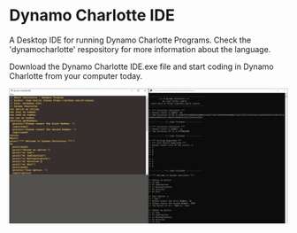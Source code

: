 # Dynamo Charlotte IDE
A Desktop IDE for running Dynamo Charlotte Programs. Check the 'dynamocharlotte' respository for more information about the language.

Download the Dynamo Charlotte IDE.exe file and start coding in Dynamo Charlotte from your computer today.

![alt text](https://github.com/jc-juarez/dynamocharlotte_ide/blob/main/dynamo_charlotte_ide_program.PNG?raw=true)
